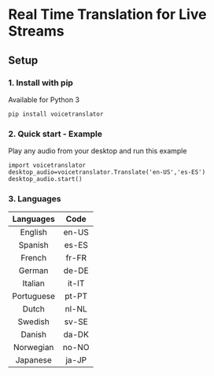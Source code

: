<p>
  <h1>Real Time Translation for Live Streams</h1>
</p>


## Setup

### 1. Install with pip

Available for Python 3

```
pip install voicetranslator
```

### 2. Quick start - Example

Play any audio from your desktop and run this example

```
import voicetranslator
desktop_audio=voicetranslator.Translate('en-US','es-ES')
desktop_audio.start()
```

### 3. Languages

| Languages   |    Code     | 
|:-----------:|:-----------:|
| English     |    en-US    |
| Spanish     |    es-ES    |
| French      |    fr-FR    | 
| German      |    de-DE    | 
| Italian     |    it-IT    | 
| Portuguese  |    pt-PT    | 
| Dutch       |    nl-NL    | 
| Swedish     |    sv-SE    | 
| Danish      |    da-DK    | 
| Norwegian   |    no-NO    | 
| Japanese    |    ja-JP    | 


